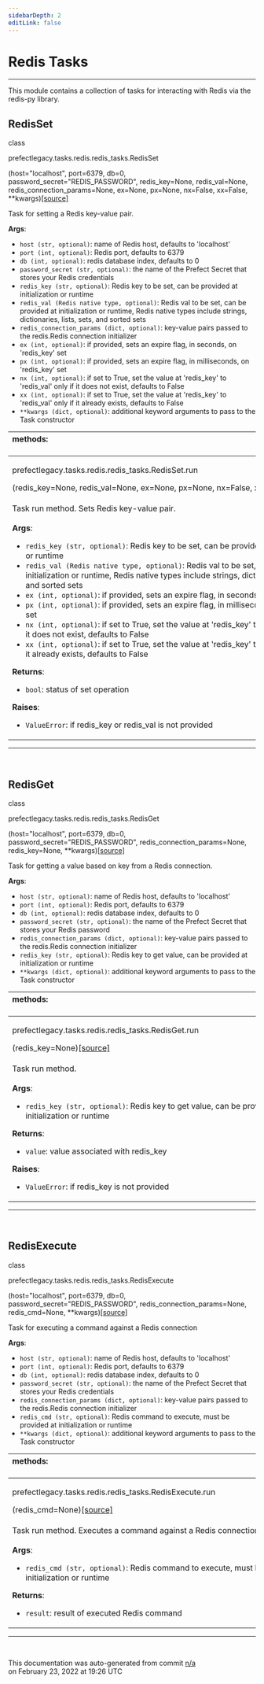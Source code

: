 ```yaml
---
sidebarDepth: 2
editLink: false
---
```

# Redis Tasks
---
This module contains a collection of tasks for interacting with Redis via
the redis-py library.
 ## RedisSet
 <div class='class-sig' id='prefect-tasks-redis-redis-tasks-redisset'><p class="prefect-sig">class </p><p class="prefect-class">prefectlegacy.tasks.redis.redis_tasks.RedisSet</p>(host=&quot;localhost&quot;, port=6379, db=0, password_secret=&quot;REDIS_PASSWORD&quot;, redis_key=None, redis_val=None, redis_connection_params=None, ex=None, px=None, nx=False, xx=False, **kwargs)<span class="source"><a href="https://github.com/PrefectHQ/prefect/blob/master/src/prefectlegacy/tasks/redis/redis_tasks.py#L8">[source]</a></span></div>

Task for setting a Redis key-value pair.

**Args**:     <ul class="args"><li class="args">`host (str, optional)`: name of Redis host, defaults to 'localhost'     </li><li class="args">`port (int, optional)`: Redis port, defaults to 6379     </li><li class="args">`db (int, optional)`: redis database index, defaults to 0     </li><li class="args">`password_secret (str, optional)`: the name of the Prefect Secret         that stores your Redis credentials     </li><li class="args">`redis_key (str, optional)`: Redis key to be set, can be provided at         initialization or runtime     </li><li class="args">`redis_val (Redis native type, optional)`: Redis val to be set, can be         provided at initialization or runtime, Redis native types include         strings, dictionaries, lists, sets, and sorted sets     </li><li class="args">`redis_connection_params (dict, optional)`: key-value pairs passed to         the redis.Redis connection initializer     </li><li class="args">`ex (int, optional)`: if provided, sets an expire flag, in seconds, on         'redis_key' set     </li><li class="args">`px (int, optional)`: if provided, sets an expire flag, in         milliseconds, on 'redis_key' set     </li><li class="args">`nx (int, optional)`: if set to True, set the value at 'redis_key' to         'redis_val' only if it does not exist, defaults to False     </li><li class="args">`xx (int, optional)`: if set to True, set the value at 'redis_key' to         'redis_val' only if it already exists, defaults to False     </li><li class="args">`**kwargs (dict, optional)`: additional keyword arguments to pass to the         Task constructor</li></ul>

|methods: &nbsp;&nbsp;&nbsp;&nbsp;&nbsp;&nbsp;&nbsp;&nbsp;&nbsp;&nbsp;&nbsp;&nbsp;&nbsp;&nbsp;&nbsp;&nbsp;&nbsp;&nbsp;&nbsp;&nbsp;&nbsp;&nbsp;&nbsp;&nbsp;&nbsp;&nbsp;&nbsp;&nbsp;&nbsp;&nbsp;&nbsp;&nbsp;&nbsp;&nbsp;&nbsp;&nbsp;&nbsp;&nbsp;&nbsp;&nbsp;&nbsp;&nbsp;&nbsp;&nbsp;&nbsp;&nbsp;&nbsp;&nbsp;&nbsp;&nbsp;&nbsp;&nbsp;&nbsp;&nbsp;&nbsp;&nbsp;&nbsp;&nbsp;&nbsp;&nbsp;&nbsp;&nbsp;&nbsp;&nbsp;&nbsp;&nbsp;&nbsp;&nbsp;&nbsp;&nbsp;&nbsp;&nbsp;&nbsp;&nbsp;&nbsp;&nbsp;&nbsp;&nbsp;&nbsp;&nbsp;&nbsp;&nbsp;&nbsp;&nbsp;&nbsp;&nbsp;&nbsp;&nbsp;&nbsp;&nbsp;&nbsp;&nbsp;&nbsp;&nbsp;&nbsp;&nbsp;&nbsp;&nbsp;&nbsp;&nbsp;&nbsp;&nbsp;&nbsp;&nbsp;&nbsp;&nbsp;&nbsp;&nbsp;&nbsp;&nbsp;&nbsp;&nbsp;&nbsp;&nbsp;&nbsp;&nbsp;&nbsp;&nbsp;&nbsp;&nbsp;&nbsp;&nbsp;&nbsp;&nbsp;&nbsp;&nbsp;&nbsp;&nbsp;&nbsp;&nbsp;&nbsp;&nbsp;&nbsp;&nbsp;&nbsp;&nbsp;&nbsp;&nbsp;&nbsp;&nbsp;&nbsp;&nbsp;&nbsp;&nbsp;&nbsp;&nbsp;&nbsp;&nbsp;&nbsp;&nbsp;|
|:----|
 | <div class='method-sig' id='prefect-tasks-redis-redis-tasks-redisset-run'><p class="prefect-class">prefectlegacy.tasks.redis.redis_tasks.RedisSet.run</p>(redis_key=None, redis_val=None, ex=None, px=None, nx=False, xx=False)<span class="source"><a href="https://github.com/PrefectHQ/prefect/blob/master/src/prefectlegacy/tasks/redis/redis_tasks.py#L66">[source]</a></span></div>
<p class="methods">Task run method. Sets Redis key-value pair.<br><br>**Args**:     <ul class="args"><li class="args">`redis_key (str, optional)`: Redis key to be set, can be provided         at initialization or runtime     </li><li class="args">`redis_val (Redis native type, optional)`: Redis val to be set, can         be provided at initialization or runtime, Redis native types         include strings, dictionaries, lists, sets, and sorted sets     </li><li class="args">`ex (int, optional)`: if provided, sets an expire flag, in seconds,         on 'redis_key' set     </li><li class="args">`px (int, optional)`: if provided, sets an expire flag, in         milliseconds, on 'redis_key' set     </li><li class="args">`nx (int, optional)`: if set to True, set the value at 'redis_key'         to 'redis_val' only if it does not exist, defaults to False     </li><li class="args">`xx (int, optional)`: if set to True, set the value at 'redis_key'         to 'redis_val' only if it already exists, defaults to False</li></ul> **Returns**:     <ul class="args"><li class="args">`bool`: status of set operation</li></ul> **Raises**:     <ul class="args"><li class="args">`ValueError`: if redis_key or redis_val is not provided</li></ul></p>|

---
<br>

 ## RedisGet
 <div class='class-sig' id='prefect-tasks-redis-redis-tasks-redisget'><p class="prefect-sig">class </p><p class="prefect-class">prefectlegacy.tasks.redis.redis_tasks.RedisGet</p>(host=&quot;localhost&quot;, port=6379, db=0, password_secret=&quot;REDIS_PASSWORD&quot;, redis_connection_params=None, redis_key=None, **kwargs)<span class="source"><a href="https://github.com/PrefectHQ/prefect/blob/master/src/prefectlegacy/tasks/redis/redis_tasks.py#L120">[source]</a></span></div>

Task for getting a value based on key from a Redis connection.

**Args**:     <ul class="args"><li class="args">`host (str, optional)`: name of Redis host, defaults to 'localhost'     </li><li class="args">`port (int, optional)`: Redis port, defaults to 6379     </li><li class="args">`db (int, optional)`: redis database index, defaults to 0     </li><li class="args">`password_secret (str, optional)`: the name of the Prefect Secret         that stores your Redis password     </li><li class="args">`redis_connection_params (dict, optional)`: key-value pairs passed to         the redis.Redis connection initializer     </li><li class="args">`redis_key (str, optional)`: Redis key to get value, can be provided at         initialization or runtime     </li><li class="args">`**kwargs (dict, optional)`: additional keyword arguments to pass to the         Task constructor</li></ul>

|methods: &nbsp;&nbsp;&nbsp;&nbsp;&nbsp;&nbsp;&nbsp;&nbsp;&nbsp;&nbsp;&nbsp;&nbsp;&nbsp;&nbsp;&nbsp;&nbsp;&nbsp;&nbsp;&nbsp;&nbsp;&nbsp;&nbsp;&nbsp;&nbsp;&nbsp;&nbsp;&nbsp;&nbsp;&nbsp;&nbsp;&nbsp;&nbsp;&nbsp;&nbsp;&nbsp;&nbsp;&nbsp;&nbsp;&nbsp;&nbsp;&nbsp;&nbsp;&nbsp;&nbsp;&nbsp;&nbsp;&nbsp;&nbsp;&nbsp;&nbsp;&nbsp;&nbsp;&nbsp;&nbsp;&nbsp;&nbsp;&nbsp;&nbsp;&nbsp;&nbsp;&nbsp;&nbsp;&nbsp;&nbsp;&nbsp;&nbsp;&nbsp;&nbsp;&nbsp;&nbsp;&nbsp;&nbsp;&nbsp;&nbsp;&nbsp;&nbsp;&nbsp;&nbsp;&nbsp;&nbsp;&nbsp;&nbsp;&nbsp;&nbsp;&nbsp;&nbsp;&nbsp;&nbsp;&nbsp;&nbsp;&nbsp;&nbsp;&nbsp;&nbsp;&nbsp;&nbsp;&nbsp;&nbsp;&nbsp;&nbsp;&nbsp;&nbsp;&nbsp;&nbsp;&nbsp;&nbsp;&nbsp;&nbsp;&nbsp;&nbsp;&nbsp;&nbsp;&nbsp;&nbsp;&nbsp;&nbsp;&nbsp;&nbsp;&nbsp;&nbsp;&nbsp;&nbsp;&nbsp;&nbsp;&nbsp;&nbsp;&nbsp;&nbsp;&nbsp;&nbsp;&nbsp;&nbsp;&nbsp;&nbsp;&nbsp;&nbsp;&nbsp;&nbsp;&nbsp;&nbsp;&nbsp;&nbsp;&nbsp;&nbsp;&nbsp;&nbsp;&nbsp;&nbsp;&nbsp;&nbsp;|
|:----|
 | <div class='method-sig' id='prefect-tasks-redis-redis-tasks-redisget-run'><p class="prefect-class">prefectlegacy.tasks.redis.redis_tasks.RedisGet.run</p>(redis_key=None)<span class="source"><a href="https://github.com/PrefectHQ/prefect/blob/master/src/prefectlegacy/tasks/redis/redis_tasks.py#L157">[source]</a></span></div>
<p class="methods">Task run method.<br><br>**Args**:     <ul class="args"><li class="args">`redis_key (str, optional)`: Redis key to get value, can be         provided at initialization or runtime</li></ul> **Returns**:     <ul class="args"><li class="args">`value`: value associated with redis_key</li></ul> **Raises**:     <ul class="args"><li class="args">`ValueError`: if redis_key is not provided</li></ul></p>|

---
<br>

 ## RedisExecute
 <div class='class-sig' id='prefect-tasks-redis-redis-tasks-redisexecute'><p class="prefect-sig">class </p><p class="prefect-class">prefectlegacy.tasks.redis.redis_tasks.RedisExecute</p>(host=&quot;localhost&quot;, port=6379, db=0, password_secret=&quot;REDIS_PASSWORD&quot;, redis_connection_params=None, redis_cmd=None, **kwargs)<span class="source"><a href="https://github.com/PrefectHQ/prefect/blob/master/src/prefectlegacy/tasks/redis/redis_tasks.py#L190">[source]</a></span></div>

Task for executing a command against a Redis connection

**Args**:     <ul class="args"><li class="args">`host (str, optional)`: name of Redis host, defaults to 'localhost'     </li><li class="args">`port (int, optional)`: Redis port, defaults to 6379     </li><li class="args">`db (int, optional)`: redis database index, defaults to 0     </li><li class="args">`password_secret (str, optional)`: the name of the Prefect Secret         that stores your Redis credentials     </li><li class="args">`redis_connection_params (dict, optional)`: key-value pairs passed to         the redis.Redis connection initializer     </li><li class="args">`redis_cmd (str, optional)`: Redis command to execute, must be provided         at initialization or runtime     </li><li class="args">`**kwargs (dict, optional)`: additional keyword arguments to pass to the         Task constructor</li></ul>

|methods: &nbsp;&nbsp;&nbsp;&nbsp;&nbsp;&nbsp;&nbsp;&nbsp;&nbsp;&nbsp;&nbsp;&nbsp;&nbsp;&nbsp;&nbsp;&nbsp;&nbsp;&nbsp;&nbsp;&nbsp;&nbsp;&nbsp;&nbsp;&nbsp;&nbsp;&nbsp;&nbsp;&nbsp;&nbsp;&nbsp;&nbsp;&nbsp;&nbsp;&nbsp;&nbsp;&nbsp;&nbsp;&nbsp;&nbsp;&nbsp;&nbsp;&nbsp;&nbsp;&nbsp;&nbsp;&nbsp;&nbsp;&nbsp;&nbsp;&nbsp;&nbsp;&nbsp;&nbsp;&nbsp;&nbsp;&nbsp;&nbsp;&nbsp;&nbsp;&nbsp;&nbsp;&nbsp;&nbsp;&nbsp;&nbsp;&nbsp;&nbsp;&nbsp;&nbsp;&nbsp;&nbsp;&nbsp;&nbsp;&nbsp;&nbsp;&nbsp;&nbsp;&nbsp;&nbsp;&nbsp;&nbsp;&nbsp;&nbsp;&nbsp;&nbsp;&nbsp;&nbsp;&nbsp;&nbsp;&nbsp;&nbsp;&nbsp;&nbsp;&nbsp;&nbsp;&nbsp;&nbsp;&nbsp;&nbsp;&nbsp;&nbsp;&nbsp;&nbsp;&nbsp;&nbsp;&nbsp;&nbsp;&nbsp;&nbsp;&nbsp;&nbsp;&nbsp;&nbsp;&nbsp;&nbsp;&nbsp;&nbsp;&nbsp;&nbsp;&nbsp;&nbsp;&nbsp;&nbsp;&nbsp;&nbsp;&nbsp;&nbsp;&nbsp;&nbsp;&nbsp;&nbsp;&nbsp;&nbsp;&nbsp;&nbsp;&nbsp;&nbsp;&nbsp;&nbsp;&nbsp;&nbsp;&nbsp;&nbsp;&nbsp;&nbsp;&nbsp;&nbsp;&nbsp;&nbsp;&nbsp;|
|:----|
 | <div class='method-sig' id='prefect-tasks-redis-redis-tasks-redisexecute-run'><p class="prefect-class">prefectlegacy.tasks.redis.redis_tasks.RedisExecute.run</p>(redis_cmd=None)<span class="source"><a href="https://github.com/PrefectHQ/prefect/blob/master/src/prefectlegacy/tasks/redis/redis_tasks.py#L227">[source]</a></span></div>
<p class="methods">Task run method. Executes a command against a Redis connection.<br><br>**Args**:     <ul class="args"><li class="args">`redis_cmd (str, optional)`: Redis command to execute, must be         provided at initialization or runtime</li></ul> **Returns**:     <ul class="args"><li class="args">`result`: result of executed Redis command</li></ul></p>|

---
<br>


<p class="auto-gen">This documentation was auto-generated from commit <a href='https://github.com/PrefectHQ/prefect/commit/n/a'>n/a</a> </br>on February 23, 2022 at 19:26 UTC</p>